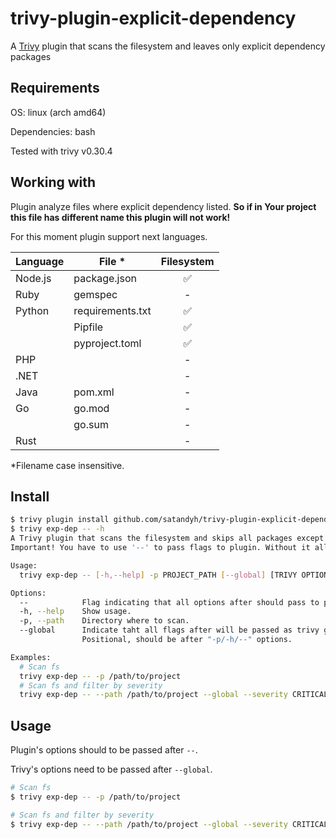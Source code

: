# trivy-plugin-explicit-dependency
A [Trivy](https://github.com/aquasecurity/trivy) plugin that scans the filesystem and leaves only explicit dependency packages

## Requirements

OS: linux (arch amd64)

Dependencies: bash

Tested with trivy v0.30.4
## Working with
Plugin analyze files where explicit dependency listed. **So if in Your project this file has different name this plugin will not work!**

For this moment plugin support next languages.

| **Language** | **File** *       | **Filesystem** |
| ------------ | ---------------- | :------------: |
| Node.js      | package.json     |       ✅        |
| Ruby         | gemspec          |       -        |
| Python       | requirements.txt |       ✅        |
|              | Pipfile          |       ✅        |
|              | pyproject.toml   |       ✅        |
| PHP          |                  |       -        |
| .NET         |                  |       -        |
| Java         | pom.xml          |       -        |
| Go           | go.mod           |       -        |
|              | go.sum           |       -        |
| Rust         |                  |       -        |

*Filename case insensitive.
## Install

```bash
$ trivy plugin install github.com/satandyh/trivy-plugin-explicit-dependency
$ trivy exp-dep -- -h
A Trivy plugin that scans the filesystem and skips all packages except for explicitly specified dependencies.
Important! You have to use '--' to pass flags to plugin. Without it all flags will be passed as global.

Usage:
  trivy exp-dep -- [-h,--help] -p PROJECT_PATH [--global] [TRIVY OPTION]

Options:
  --            Flag indicating that all options after should pass to plugin.
  -h, --help    Show usage.
  -p, --path    Directory where to scan.
  --global      Indicate taht all flags after will be passed as trivy global/fs options.
                Positional, should be after "-p/-h/--" options.

Examples:
  # Scan fs
  trivy exp-dep -- -p /path/to/project
  # Scan fs and filter by severity
  trivy exp-dep -- --path /path/to/project --global --severity CRITICAL
```

## Usage
Plugin's options should to be passed after `--`.

Trivy's options need to be passed after `--global`.

```bash
# Scan fs
$ trivy exp-dep -- -p /path/to/project

# Scan fs and filter by severity
$ trivy exp-dep -- --path /path/to/project --global --severity CRITICAL
```

